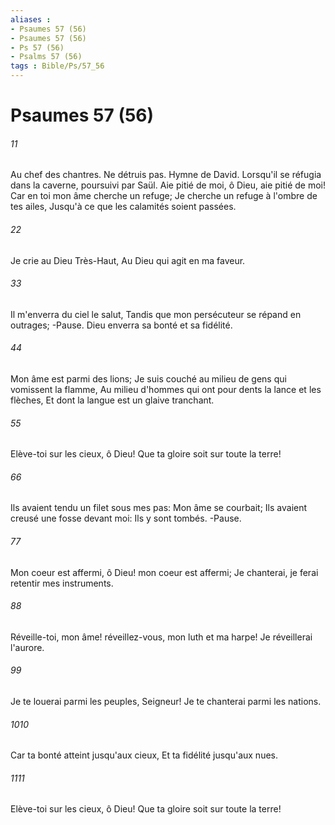 ```yaml
---
aliases : 
- Psaumes 57 (56)
- Psaumes 57 (56)
- Ps 57 (56)
- Psalms 57 (56)
tags : Bible/Ps/57_56
---
```


# Psaumes 57 (56)

###### 11
Au chef des chantres. Ne détruis pas. Hymne de David. Lorsqu'il se réfugia dans la caverne, poursuivi par Saül. Aie pitié de moi, ô Dieu, aie pitié de moi! Car en toi mon âme cherche un refuge; Je cherche un refuge à l'ombre de tes ailes, Jusqu'à ce que les calamités soient passées.
###### 22
Je crie au Dieu Très-Haut, Au Dieu qui agit en ma faveur.
###### 33
Il m'enverra du ciel le salut, Tandis que mon persécuteur se répand en outrages; -Pause. Dieu enverra sa bonté et sa fidélité.
###### 44
Mon âme est parmi des lions; Je suis couché au milieu de gens qui vomissent la flamme, Au milieu d'hommes qui ont pour dents la lance et les flèches, Et dont la langue est un glaive tranchant.
###### 55
Elève-toi sur les cieux, ô Dieu! Que ta gloire soit sur toute la terre!
###### 66
Ils avaient tendu un filet sous mes pas: Mon âme se courbait; Ils avaient creusé une fosse devant moi: Ils y sont tombés. -Pause.
###### 77
Mon coeur est affermi, ô Dieu! mon coeur est affermi; Je chanterai, je ferai retentir mes instruments.
###### 88
Réveille-toi, mon âme! réveillez-vous, mon luth et ma harpe! Je réveillerai l'aurore.
###### 99
Je te louerai parmi les peuples, Seigneur! Je te chanterai parmi les nations.
###### 1010
Car ta bonté atteint jusqu'aux cieux, Et ta fidélité jusqu'aux nues.
###### 1111
Elève-toi sur les cieux, ô Dieu! Que ta gloire soit sur toute la terre!

